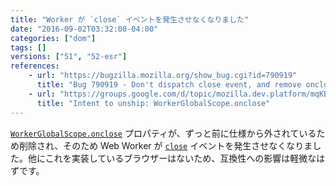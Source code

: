 ```yaml
---
title: "Worker が `close` イベントを発生させなくなりました"
date: "2016-09-02T03:32:00-04:00"
categories: ["dom"]
tags: []
versions: ["51", "52-esr"]
references:
    - url: "https://bugzilla.mozilla.org/show_bug.cgi?id=790919"
      title: "Bug 790919 - Don't dispatch close event, and remove onclose"
    - url: "https://groups.google.com/d/topic/mozilla.dev.platform/mqKBGePe4-s/discussion"
      title: "Intent to unship: WorkerGlobalScope.onclose"
---
```

[`WorkerGlobalScope.onclose`](https://developer.mozilla.org/docs/Web/API/WorkerGlobalScope/onclose) プロパティが、ずっと前に仕様から外されているため削除され、そのため Web Worker が [`close`](https://developer.mozilla.org/docs/Web/Events/close) イベントを発生させなくなりました。他にこれを実装しているブラウザーはないため、互換性への影響は軽微なはずです。
